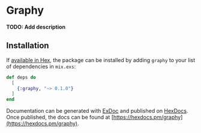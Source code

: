 # Graphy

**TODO: Add description**

## Installation

If [available in Hex](https://hex.pm/docs/publish), the package can be installed
by adding `graphy` to your list of dependencies in `mix.exs`:

```elixir
def deps do
  [
    {:graphy, "~> 0.1.0"}
  ]
end
```

Documentation can be generated with [ExDoc](https://github.com/elixir-lang/ex_doc)
and published on [HexDocs](https://hexdocs.pm). Once published, the docs can
be found at [https://hexdocs.pm/graphy](https://hexdocs.pm/graphy).

